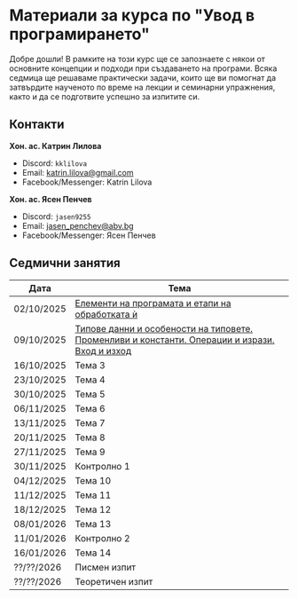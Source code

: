 # Материали за курса по "Увод в програмирането"

Добре дошли! В рамките на този курс ще се запознаете с някои от основните концепции и подходи при създаването на програми. Всяка седмица ще решаваме практически задачи, които ще ви помогнат да затвърдите наученото по време на лекции и семинарни упражнения, както и да се подготвите успешно за изпитите си.

## Контакти

**Хон. ас. Катрин Лилова**

- Discord: `kklilova`
- Email: [katrin.lilova@gmail.com](mailto:katrin.lilova@gmail.com)
- Facebook/Messenger: Katrin Lilova

**Хон. ас. Ясен Пенчев**

- Discord: `jasen9255`
- Email: [jasen_penchev@abv.bg](mailto:jasen_penchev@abv.bg)
- Facebook/Messenger: Ясен Пенчев

## Седмични занятия

| Дата        | Тема |
|--------------|------|
| 02/10/2025 | [Елементи на програмата и етапи на обработката ѝ](informatics/practicum/fall_2025/week_01/) |
| 09/10/2025 | [Типове данни и особености на типовете. Променливи и константи. Операции и изрази. Вход и изход](informatics/practicum/fall_2025/week_02/) |
| 16/10/2025 | Тема 3 |
| 23/10/2025 | Тема 4 |
| 30/10/2025 | Тема 5 |
| 06/11/2025 | Тема 6 |
| 13/11/2025 | Тема 7 |
| 20/11/2025 | Тема 8 |
| 27/11/2025 | Тема 9 |
| 30/11/2025 | Контролно 1 |
| 04/12/2025 | Тема 10 |
| 11/12/2025 | Тема 11 |
| 18/12/2025 | Тема 12 |
| 08/01/2026 | Тема 13 |
| 11/01/2026 | Контролно 2 |
| 16/01/2026 | Тема 14 |
| ??/??/2026 | Писмен изпит |
| ??/??/2026 | Теоретичен изпит |